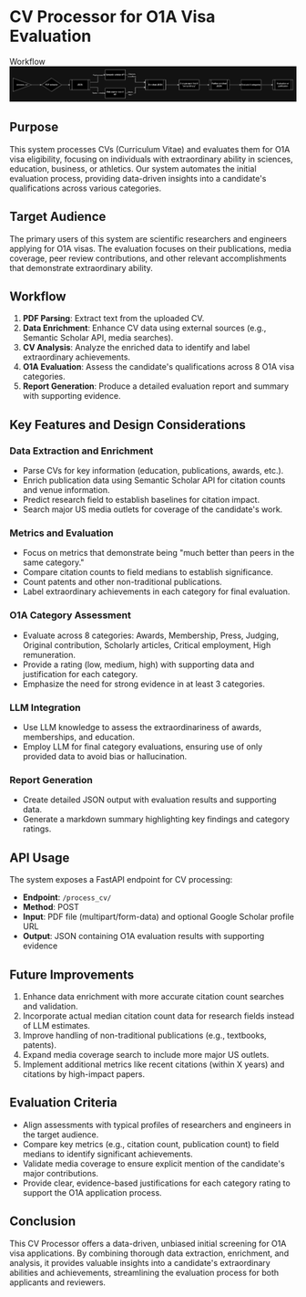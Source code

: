 # CV Processor for O1A Visa Evaluation

Workflow
![alt text](O1.png)

## Purpose

This system processes CVs (Curriculum Vitae) and evaluates them for O1A visa eligibility, focusing on individuals with extraordinary ability in sciences, education, business, or athletics. Our system automates the initial evaluation process, providing data-driven insights into a candidate's qualifications across various categories.

## Target Audience

The primary users of this system are scientific researchers and engineers applying for O1A visas. The evaluation focuses on their publications, media coverage, peer review contributions, and other relevant accomplishments that demonstrate extraordinary ability.

## Workflow

1. **PDF Parsing**: Extract text from the uploaded CV.
2. **Data Enrichment**: Enhance CV data using external sources (e.g., Semantic Scholar API, media searches).
3. **CV Analysis**: Analyze the enriched data to identify and label extraordinary achievements.
4. **O1A Evaluation**: Assess the candidate's qualifications across 8 O1A visa categories.
5. **Report Generation**: Produce a detailed evaluation report and summary with supporting evidence.

## Key Features and Design Considerations

### Data Extraction and Enrichment
- Parse CVs for key information (education, publications, awards, etc.).
- Enrich publication data using Semantic Scholar API for citation counts and venue information.
- Predict research field to establish baselines for citation impact.
- Search major US media outlets for coverage of the candidate's work.

### Metrics and Evaluation
- Focus on metrics that demonstrate being "much better than peers in the same category."
- Compare citation counts to field medians to establish significance.
- Count patents and other non-traditional publications.
- Label extraordinary achievements in each category for final evaluation.

### O1A Category Assessment
- Evaluate across 8 categories: Awards, Membership, Press, Judging, Original contribution, Scholarly articles, Critical employment, High remuneration.
- Provide a rating (low, medium, high) with supporting data and justification for each category.
- Emphasize the need for strong evidence in at least 3 categories.

### LLM Integration
- Use LLM knowledge to assess the extraordinariness of awards, memberships, and education.
- Employ LLM for final category evaluations, ensuring use of only provided data to avoid bias or hallucination.

### Report Generation
- Create detailed JSON output with evaluation results and supporting data.
- Generate a markdown summary highlighting key findings and category ratings.

## API Usage

The system exposes a FastAPI endpoint for CV processing:

- **Endpoint**: `/process_cv/`
- **Method**: POST
- **Input**: PDF file (multipart/form-data) and optional Google Scholar profile URL
- **Output**: JSON containing O1A evaluation results with supporting evidence

## Future Improvements

1. Enhance data enrichment with more accurate citation count searches and validation.
2. Incorporate actual median citation count data for research fields instead of LLM estimates.
3. Improve handling of non-traditional publications (e.g., textbooks, patents).
4. Expand media coverage search to include more major US outlets.
5. Implement additional metrics like recent citations (within X years) and citations by high-impact papers.

## Evaluation Criteria

- Align assessments with typical profiles of researchers and engineers in the target audience.
- Compare key metrics (e.g., citation count, publication count) to field medians to identify significant achievements.
- Validate media coverage to ensure explicit mention of the candidate's major contributions.
- Provide clear, evidence-based justifications for each category rating to support the O1A application process.

## Conclusion

This CV Processor offers a data-driven, unbiased initial screening for O1A visa applications. By combining thorough data extraction, enrichment, and analysis, it provides valuable insights into a candidate's extraordinary abilities and achievements, streamlining the evaluation process for both applicants and reviewers.
